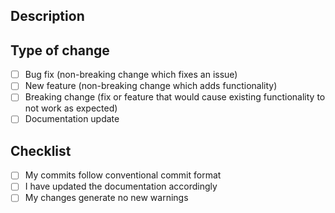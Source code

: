 ## Description
<!-- Describe your changes in detail -->

## Type of change
<!-- Please delete options that are not relevant -->

- [ ] Bug fix (non-breaking change which fixes an issue)
- [ ] New feature (non-breaking change which adds functionality)
- [ ] Breaking change (fix or feature that would cause existing functionality to not work as expected)
- [ ] Documentation update

## Checklist
<!-- Please check if your PR fulfills these requirements -->

- [ ] My commits follow conventional commit format
- [ ] I have updated the documentation accordingly
- [ ] My changes generate no new warnings 